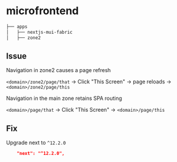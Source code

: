 # microfrontend

```bash
├── apps
│   ├── nextjs-mui-fabric
│   ├── zone2
```

## Issue

Navigation in zone2 causes a page refresh

`<domain>/zone2/page/that` -> Click "This Screen" -> page reloads -> `<domain>/zone2/page/this`

Navigation in the main zone retains SPA routing

`<domain>/page/that` -> Click "This Screen" -> `<domain>/page/this`

## Fix

Upgrade next to `^12.2.0`

```json
    "next": "^12.2.0",
```
